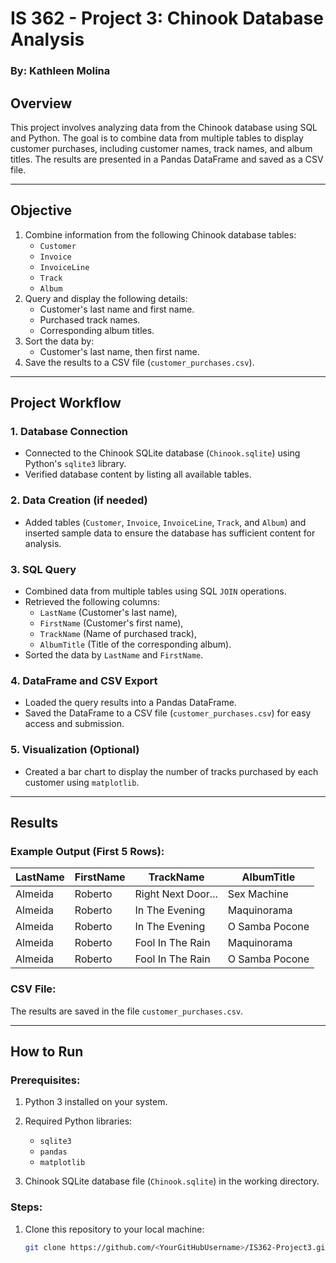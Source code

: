 # IS 362 - Project 3: Chinook Database Analysis  

### By: Kathleen Molina  

## Overview  
This project involves analyzing data from the Chinook database using SQL and Python. The goal is to combine data from multiple tables to display customer purchases, including customer names, track names, and album titles. The results are presented in a Pandas DataFrame and saved as a CSV file.

---

## Objective  
1. Combine information from the following Chinook database tables:  
   - `Customer`
   - `Invoice`
   - `InvoiceLine`
   - `Track`
   - `Album`
2. Query and display the following details:
   - Customer's last name and first name.
   - Purchased track names.
   - Corresponding album titles.
3. Sort the data by:
   - Customer's last name, then first name.
4. Save the results to a CSV file (`customer_purchases.csv`).

---

## Project Workflow  

### 1. **Database Connection**  
- Connected to the Chinook SQLite database (`Chinook.sqlite`) using Python's `sqlite3` library.  
- Verified database content by listing all available tables.

### 2. **Data Creation (if needed)**  
- Added tables (`Customer`, `Invoice`, `InvoiceLine`, `Track`, and `Album`) and inserted sample data to ensure the database has sufficient content for analysis.

### 3. **SQL Query**  
- Combined data from multiple tables using SQL `JOIN` operations.  
- Retrieved the following columns:
  - `LastName` (Customer's last name),
  - `FirstName` (Customer's first name),
  - `TrackName` (Name of purchased track),
  - `AlbumTitle` (Title of the corresponding album).  
- Sorted the data by `LastName` and `FirstName`.

### 4. **DataFrame and CSV Export**  
- Loaded the query results into a Pandas DataFrame.  
- Saved the DataFrame to a CSV file (`customer_purchases.csv`) for easy access and submission.

### 5. **Visualization (Optional)**  
- Created a bar chart to display the number of tracks purchased by each customer using `matplotlib`.

---

## Results  

### Example Output (First 5 Rows):  
| LastName | FirstName | TrackName           | AlbumTitle     |  
|----------|-----------|---------------------|----------------|  
| Almeida  | Roberto   | Right Next Door...  | Sex Machine    |  
| Almeida  | Roberto   | In The Evening      | Maquinorama    |  
| Almeida  | Roberto   | In The Evening      | O Samba Pocone |  
| Almeida  | Roberto   | Fool In The Rain    | Maquinorama    |  
| Almeida  | Roberto   | Fool In The Rain    | O Samba Pocone |  

### CSV File:  
The results are saved in the file `customer_purchases.csv`.  

---

## How to Run  

### Prerequisites:  
1. Python 3 installed on your system.  
2. Required Python libraries:  
   - `sqlite3`
   - `pandas`
   - `matplotlib`

3. Chinook SQLite database file (`Chinook.sqlite`) in the working directory.  

### Steps:  
1. Clone this repository to your local machine:
   ```bash
   git clone https://github.com/<YourGitHubUsername>/IS362-Project3.git
